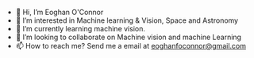 - 👋 Hi, I’m Eoghan O'Connor
- 👀 I’m interested in Machine learning & Vision, Space and Astronomy
- 🌱 I’m currently learning machine vision.
- 💞️ I’m looking to collaborate on Machine vision and machine Learning
- 📫 How to reach me? Send me a email at eoghanfoconnor@gmail.com

<!---
EoghanOConnor/EoghanOConnor is a ✨ s repository because its `README.md` (this file) appears on your GitHub profile.
You can click the Preview link to take a look at your changes.
--->
